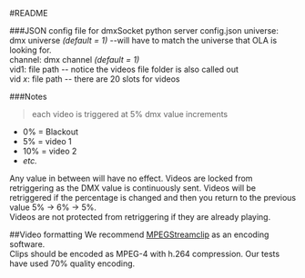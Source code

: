 #README

###JSON config file for dmxSocket python server config.json
universe: dmx universe  *(default = 1)* --will have to match the universe that OLA is looking for.  
channel:  dmx channel   *(default = 1)*  
vid1:     file path                   -- notice the videos file folder is also called out  
vid *x*:   file path                   -- there are 20 slots for videos  

###Notes

>each video is triggered at 5% dmx value increments  
- 0% = Blackout
- 5% = video 1
- 10% = video 2
- *etc.*

Any value in between will have no effect. Videos are locked from retriggering as the DMX value is continuously sent. 
Videos will be retriggered if the percentage is changed and then you return to the previous value 5% -> 6% -> 5%.  
Videos are not protected from retriggering if they are already playing. 

##Video formatting
We recommend [MPEGStreamclip](http://www.squared5.com/) as an encoding software.  
Clips should be encoded as MPEG-4 with h.264 compression.  Our tests have used 70% quality encoding. 




